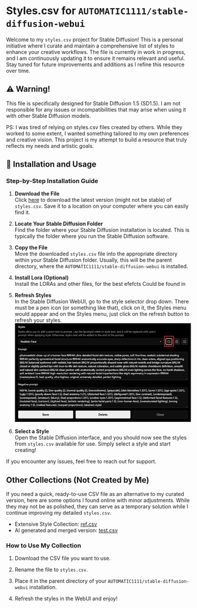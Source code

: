# Styles.csv for `AUTOMATIC1111/stable-diffusion-webui`
Welcome to my `styles.csv` project for Stable Diffusion! This is a personal initiative where I curate and maintain a comprehensive list of styles to enhance your creative workflows. The file is currently in work in progress, and I am continuously updating it to ensure it remains relevant and useful. Stay tuned for future improvements and additions as I refine this resource over time.

## ⚠️ Warning!
This file is specifically designed for Stable Diffusion 1.5 (SD1.5). I am not responsible for any issues or incompatibilities that may arise when using it with other Stable Diffusion models.

PS: I was tired of relying on styles.csv files created by others. While they worked to some extent, I wanted something tailored to my own preferences and creative vision. This project is my attempt to build a resource that truly reflects my needs and artistic goals.

## 🚀 Installation and Usage
### Step-by-Step Installation Guide

1. **Download the File**  
    Click [here](/styles.csv) to download the latest version (might not be stable) of `styles.csv`. Save it to a location on your computer where you can easily find it.

2. **Locate Your Stable Diffusion Folder**  
    Find the folder where your Stable Diffusion installation is located. This is typically the folder where you run the Stable Diffusion software.

3. **Copy the File**  
    Move the downloaded `styles.csv` file into the appropriate directory within your Stable Diffusion folder. Usually, this will be the parent directory, where the `AUTOMATIC1111/stable-diffusion-webui` is installed.

4. **Install Lora (Optional)**  
    Install the LORAs and other files, for the best efefcts
    Could be found in 

5. **Refresh Styles**  
    In the Stable Diffusion WebUI, go to the style selector drop down. There must be a pen icon (or something like that), click on it, the Styles menu would appear and on the Styles menu, just click on the refresh button to refresh your styles.
    ![Styles Refresh Example](src/images/refresh-styles.png)

6. **Select a Style**  
    Open the Stable Diffusion interface, and you should now see the styles from `styles.csv` available for use. Simply select a style and start creating!

If you encounter any issues, feel free to reach out for support.

## Other Collections (Not Created by Me)
If you need a quick, ready-to-use CSV file as an alternative to my curated version, here are some options I found online with minor adjustments. While they may not be as polished, they can serve as a temporary solution while I continue improving my detailed `styles.csv`.
- Extensive Style Collection: [ref.csv](src/csv/ref.csv)
- AI generated and merged version: [test.csv](src/csv/test.csv)

### How to Use My Collection
1. Download the CSV file you want to use.

2. Rename the file to `styles.csv`.

3. Place it in the parent directory of your `AUTOMATIC1111/stable-diffusion-webui` installation.

4. Refresh the styles in the WebUI and enjoy!